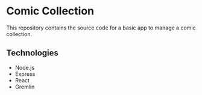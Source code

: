 # Comic Collection

This repository contains the source code for a basic app to manage a comic collection.

## Technologies

* Node.js
* Express
* React
* Gremlin